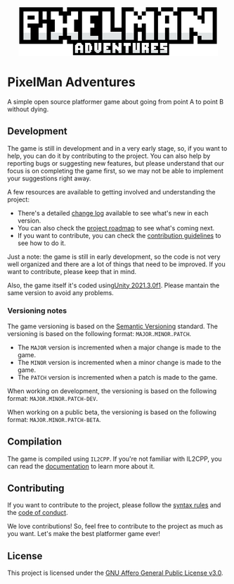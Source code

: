 <p align="center">
	<img width="788" height="196" alt="PixelMan Title" src="_resources/title.png" style="max-width: 90%; height: auto">
</p>

# PixelMan Adventures
A simple open source platformer game about going from point A to point B without dying.


## Development
The game is still in development and in a very early stage, so,
if you want to help, you can do it by contributing to the project.
You can also help by reporting bugs or suggesting new features,
but please understand that our focus is on completing the game
first, so we may not be able to implement your suggestions right away.

A few resources are available to getting involved and understanding the project:
- There's a detailed [change log](CHANGELOG.md) available to see what's
new in each version.
- You can also check the [project roadmap](ROADMAP.md) to see what's coming next.
- If you want to contribute, you can check the
[contribution guidelines](CONTRIBUTING.md) to see how to do it.

Just a note: the game is still in early development, so the code is
not very well organized and there are a lot of things that need to
be improved. If you want to contribute, please keep that in mind.

Also, the game itself it's coded using[Unity 2021.3.0f1](https://unity3d.com/download).
Please mantain the same version to avoid any problems.


### Versioning notes
The game versioning is based on the [Semantic Versioning](https://semver.org/)
standard. The versioning is based on the following format: `MAJOR.MINOR.PATCH`.
- The `MAJOR` version is incremented when a major change is made to the game.
- The `MINOR` version is incremented when a minor change is made to the game.
- The `PATCH` version is incremented when a patch is made to the game.

When working on development, the versioning is based on the following
format: `MAJOR.MINOR.PATCH-DEV`.

When working on a public beta, the versioning is based on the following
format: `MAJOR.MINOR.PATCH-BETA`.


## Compilation
The game is compiled using `IL2CPP`. If you're not familiar with IL2CPP,
you can read the [documentation](https://docs.unity3d.com/Manual/IL2CPP.html)
to learn more about it.


## Contributing
If you want to contribute to the project, please follow the
[syntax rules](SYNTAX_RULES.md) and the [code of conduct](CODE_OF_CONDUCT.md).

We love contributions! So, feel free to contribute to the project as
much as you want. Let's make the best platformer game ever!

## License
This project is licensed under the [GNU Affero General Public License v3.0](LICENSE).
